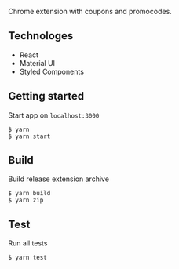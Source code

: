 Chrome extension with coupons and promocodes.

## Technologes

- React
- Material UI
- Styled Components

## Getting started

Start app on `localhost:3000`

```
$ yarn
$ yarn start
```

## Build

Build release extension archive

```
$ yarn build
$ yarn zip
```

## Test

Run all tests

```
$ yarn test
```
